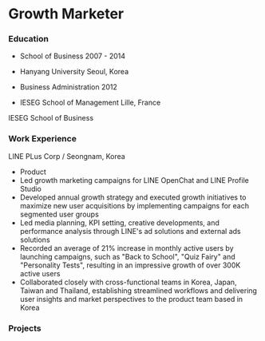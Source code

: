 # Growth Marketer

### Education
- School of Business 2007 - 2014
- Hanyang University Seoul, Korea

- Business Administration 2012
- IESEG School of Management Lille, France

IESEG School of Business

### Work Experience
LINE PLus Corp / Seongnam, Korea
- Product
- Led growth marketing campaigns for LINE OpenChat and LINE Profile Studio
-	Developed annual growth strategy and executed growth initiatives to maximize new user acquisitions by implementing campaigns for each segmented user groups
-	Led media planning, KPI setting, creative developments, and performance analysis through LINE's ad solutions and external ads solutions
-	Recorded an average of 21% increase in monthly active users by launching campaigns,  such as "Back to School", "Quiz Fairy" and "Personality Tests", resulting in an impressive growth of over 300K active users
-	Collaborated closely with cross-functional teams in Korea, Japan, Taiwan and Thailand, establishing streamlined workflows and delivering user insights and market perspectives to the product team based in Korea


### Projects
